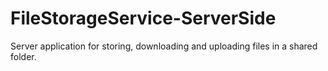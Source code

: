 # FileStorageService-ServerSide
Server application for storing, downloading and uploading files in a shared folder.
